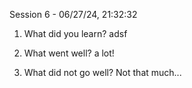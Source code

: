 Session 6 - 06/27/24, 21:32:32
1) What did you learn?
adsf

2) What went well?
a lot!

3) What did not go well?
Not that much...

